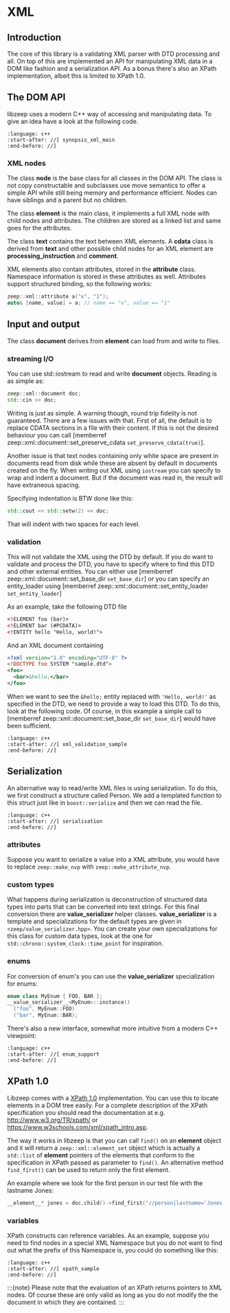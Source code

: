 # XML

## Introduction

The core of this library is a validating XML parser with DTD processing and all. On top of this are implemented an API for manipulating XML data in a DOM like fashion and a serialization API. As a bonus there's also an XPath implementation, albeit this is limited to XPath 1.0.

## The DOM API

libzeep uses a modern C++ way of accessing and manipulating data. To give an idea have a look at the following code.

```{literalinclude} ../examples/synopsis-xml.cpp
:language: c++
:start-after: //[ synopsis_xml_main
:end-before: //]
```

### XML nodes

The class __node__ is the base class for all classes in the DOM API. The class is not copy constructable and subclasses use move semantics to offer a simple API while still being memory and performance efficient. Nodes can have siblings and a parent but no children.

The class __element__ is the main class, it implements a full XML node with child nodes and attributes. The children are stored as a linked list and same goes for the attributes.

The class __text__ contains the text between XML elements. A __cdata__ class is derived from __text__ and other possible child nodes for an XML element are __processing_instruction__ and __comment__.

XML elements also contain attributes, stored in the __attribute__ class. Namespace information is stored in these attributes as well. Attributes support structured binding, so the following works:

```c++
zeep::xml::attribute a("x", "1");
auto& [name, value] = a; // name == "x", value == "1"
```

## Input and output

The class __document__ derives from __element__ can load from and write to files.

### streaming I/O

You can use std::iostream to read and write __document__ objects. Reading is as simple as:

```c++
zeep::xml::document doc;
std::cin >> doc;
```

Writing is just as simple. A warning though, round trip fidelity is not guaranteed. There are a few issues with that. First of all, the default is to replace CDATA sections in a file with their content. If this is not the desired behaviour you can call [memberref zeep::xml::document::set_preserve_cdata `set_preserve_cdata(true)`].

Another issue is that text nodes containing only white space are present in documents read from disk while these are absent by default in documents created on the fly. When writing out XML using `iostream` you can specify to wrap and indent a document. But if the document was read in, the result will have extraneous spacing.

Specifying indentation is BTW done like this:

```c++
std::cout << std::setw(2) << doc;
```

That will indent with two spaces for each level.

### validation

This will not validate the XML using the DTD by default. If you do want to validate and process the DTD, you have to specify where to find this DTD and other external entities. You can either use [memberref zeep::xml::document::set_base_dir `set_base_dir`] or you can specify an entity_loader using [memberref zeep::xml::document::set_entity_loader `set_entity_loader`]

As an example, take the following DTD file

```xml
<!ELEMENT foo (bar)>
<!ELEMENT bar (#PCDATA)>
<!ENTITY hello "Hello, world!">
```

And an XML document containing

```xml
<?xml version="1.0" encoding="UTF-8" ?>
<!DOCTYPE foo SYSTEM "sample.dtd">
<foo>
  <bar>&hello;</bar>
</foo>
```

When we want to see the `&hello;` entity replaced with `'Hello, world!'` as specified in the DTD, we need to provide a way to load this DTD. To do this, look at the following code. Of course, in this example a simple call to [memberref zeep::xml::document::set_base_dir `set_base_dir`] would have been sufficient.

```{literalinclude} ../examples/validating-xml-sample.cpp
:language: c++
:start-after: //[ xml_validation_sample
:end-before: //]
```

## Serialization

An alternative way to read/write XML files is using serialization. To do this, we first construct a structure called Person. We add a templated function to this struct just like in `boost::serialize` and then we can read the file.

```{literalinclude} ../examples/serialize-xml.cpp
:language: c++
:start-after: //[ serialisation
:end-before: //]
```

### attributes

Suppose you want to serialize a value into a XML attribute, you would have to replace `zeep::make_nvp` with `zeep::make_attribute_nvp`.

### custom types

What happens during serialization is deconstruction of structured data types into parts that can be converted into text strings. For this final conversion there are __value_serializer__ helper classes. __value_serializer__ is a template and specializations for the default types are given in `<zeep/value_serializer.hpp>`. You can create your own specializations for this class for custom data types, look at the one for `std::chrono::system_clock::time_point` for inspiration.

### enums

For conversion of enum's you can use the __value_serializer__ specialization for enums:

```c++
enum class MyEnum { FOO, BAR };
__value_serializer__<MyEnum>::instance()
  ("foo", MyEnum::FOO)
  ("bar", MyEnum::BAR);
```

There's also a new interface, somewhat more intuitive from a modern C++ viewpoint:

```{literalinclude} ../examples/synopsis-json.cpp
:language: c++
:start-after: //[ enum_support
:end-before: //]
```

## XPath 1.0

Libzeep comes with a [XPath 1.0](http://www.w3.org/TR/xpath/) implementation. You can use this to locate elements in a DOM tree easily. For a complete description of the XPath specification you should read the documentation at e.g. http://www.w3.org/TR/xpath/ or https://www.w3schools.com/xml/xpath_intro.asp.

The way it works in libzeep is that you can call `find()` on an __element__ object and it will return a `zeep::xml::element_set` object which is actually a `std::list` of __element__ pointers of the elements that conform to the specification in XPath passed as parameter to `find()`. An alternative method `find_first()` can be used to return only the first element.

An example where we look for the first person in our test file with the lastname Jones:

```c++
__element__* jones = doc.child()->find_first("//person[lastname='Jones']");
```

### variables

XPath constructs can reference variables. As an example, suppose you need to find nodes in a special XML Namespace but you do not want to find out what the prefix of this Namespace is, you could do something like this:

```{literalinclude} ../examples/xpath-sample.cpp
:language: c++
:start-after: //[ xpath_sample
:end-before: //]
```

:::{note}
Please note that the evaluation of an XPath returns pointers to XML nodes. Of course these are only valid as long as you do not modify the the document in which they are contained.
:::

